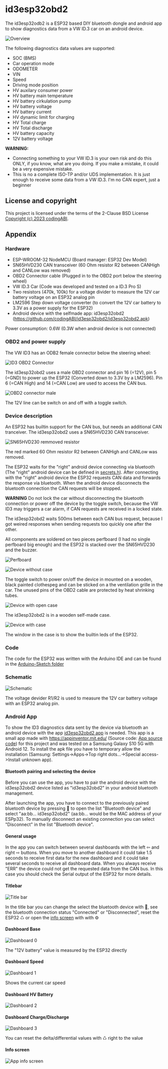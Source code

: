 # id3esp32obd2
The id3esp32odb2 is a ESP32 based DIY bluetooth dongle and android app to show diagnostics data from a VW ID.3 car on an android device.

![Overview](assets/images/Overview.png)

The following diagnostics data values are supported:
- SOC (BMS)
- Car operation mode
- ODOMETER
- VIN
- Speed
- Driving mode position
- HV auxilary consumer power
- HV battery main temperature
- HV battery cirkulation pump 
- HV battery voltage
- HV battery current
- HV dynamic limit for charging
- HV Total charge
- HV Total discharge
- HV battery capacity
- 12V battery voltage

**WARNING:**
- Connecting something to your VW ID.3 is your own risk and do this ONLY, if you know, what are you doing. If you make a mistake, it could be a very expensive mistake.
- This is no a complete ISO-TP and/or UDS implementation. It is just enough to receive some data from a VW ID.3. I'm no CAN expert, just a beginner
  
## License and copyright
This project is licensed under the terms of the 2-Clause BSD License [Copyright (c) 2023 codingABI](LICENSE). 

## Appendix
### Hardware
- ESP-WROOM-32 NodeMCU (Board manager: ESP32 Dev Model)
- SN65HVD230 CAN transceiver (60 Ohm resistor R2 between CANHigh and CANLow was removed)
- OBD2 Connector cable (Plugged in to the OBD2 port below the steering wheel)
- VW ID.3 Car (Code was developed and tested on a ID.3 Pro S)
- Two resistors (470k, 100k) for a voltage divider to measure the 12V car battery voltage on an ESP32 analog pin 
- LM2596 Step down voltage converter (to convert the 12V car battery to 3.3V as a power supply for the ESP32)
- Android device with the selfmade app: id3esp32obd2 (https://github.com/codingABI/id3esp32obd2/id3esp32obd2.apk)

Power consumption: 0.6W (0.3W when android device is not connected)
### OBD2 and power supply
The VW ID3 has an ODB2 female connector below the steering wheel:

![ID3 OBD2 Connector](assets/images/id3obd2ConnectorFemale.jpg)

The id3esp32obd2 uses a male OBD2 connector and pin 16 (=12V), pin 5 (=GND) to power up the ESP32 (Converted down to 3.3V by a LM2596). Pin 6 (=CAN High) and 14 (=CAN Low) are used to access the CAN bus. 

![OBD2 connector male](assets/images/obd2ConnectorMale.jpg)

The 12V line can be switch on and off with a toggle switch.
### Device description
An ESP32 has builtin support for the CAN bus, but needs an additional CAN tranceiver. The id3esp32obd2 uses a SN65HVD230 CAN transceiver. 

![SN65HVD230 remmoved resistor](assets/images/SN65HVD230.jpg)

The red marked 60 Ohm resistor R2 between CANHigh and CANLow was removed. 

The ESP32 waits for the "right" android device connecting via bluetooth (The "right" android device can be defined in  [secrets.h](/id3esp32obd2/secrets.h)). After connecting with the "right" android device the ESP32 requests CAN data and forwards the response via bluetooth. When the android device disconnects the bluetooth connection the CAN requests will be stopped.

**WARNING**
Do not lock the car without disconnecting the bluetooth connection or power off the device by the toggle switch, because the VW ID3 may triggers a car alarm, if CAN requests are received in a locked state. 

The id3esp32obd2 waits 500ms between each CAN bus request, because I got weired responses when sending requests too quickly one after the other.

All components are soldered on two pieces perfboard (I had no single perfboard big enough) and the ESP32 is stacked over the SN65HVD230 and the buzzer.

![Perfboard](assets/images/Perfboard.jpg)

![Device without case](assets/images/Device.jpg)

The toggle switch to power on/off the device in mounted on a wooden, black painted clothespeg and can be sticked on a the ventilation grille in the car. The unused pins of the OBD2 cable are protected by heat shrinking tubes.

![Device with open case](assets/images/DeviceWithOpenCase.jpg)

The id3esp32obd2 is in a wooden self-made case.

![Device with case](assets/images/DeviceWithCase.jpg)

The window in the case is to show the builtin leds of the ESP32.
### Code
The code for the ESP32 was written with the Arduino IDE and can be found in the [Arduino-Sketch folder](/id3esp32obd2)

### Schematic
![Schematic](assets/images/Schematic.png)

The voltage devider R1/R2 is used to measure the 12V car battery voltage with an ESP32 analog pin.

### Android App
To show the ID3 diagnostics data sent by the device via bluetooth an android device with the app [id3esp32obd2 app](id3esp32obd2.apk) is needed. This app is a small app made with https://appinventor.mit.edu/ (Source code: [App source code](id3esp32obd2.aia)) for this project and was tested on a Samsung Galaxy S10 5G with Android 12. To install the apk file you have to temporary allow the installation (Samsung: Settings->Apps->Top right dots...->Special access->Install unknown app).

#### Bluetooth pairing and selecting the device
Before you can use the app, you have to pair the android device with the id3esp32obd2 device listed as "id3esp32obd2" in your android bluetooth management.

After launching the app, you have to connect to the previously paired bluetooth device by pressing 🔗 to open the list "Bluetooth device" and select "aa:bb... id3esp32obd2" (aa:bb... would be the MAC address of your ESPp32). To manually disconnect an existing connection you can select "Disconnect" in the list "Bluetooth device". 

#### General usage
In the app you can switch between several dashboards with the left ⇦ and right ⇨ buttons. When you move to another dashboard it could take 1.5 seconds to receive first data for the new dashboard and it could take several seconds to receive all dashboard data. When you always receive "ERR" the device could not get the requested data from the CAN bus. In this case you should check the Serial output of the ESP32 for more details.

#### Titlebar
![Title bar](assets/images/appTitleBar.jpg)

In the title bar you can change the select the bluetooth device with 🔗, see the bluetooth connection status "Connected" or "Disconnected", reset the ESP32 ♺ or open the [info screen](#info-screen) with with ⚙

#### Dashboard Base
![Dashboard 0](assets/images/appDash0.jpg)

The "12V battery" value is measured by the ESP32 directly
#### Dashboard Speed
![Dashboard 1](assets/images/appDash1.jpg)

Shows the current car speed
#### Dashboard HV Battery
![Dashboard 2](assets/images/appDash2.jpg)
#### Dashboard Charge/Discharge
![Dashboard 3](assets/images/appDash3.jpg)

You can reset the delta/differential values with ♺ right to the value
#### Info screen
![App info screen](assets/images/appInfoScreen.jpg)

